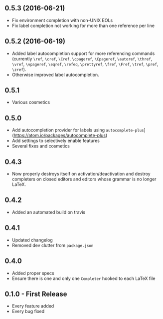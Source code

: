 ## 0.5.3 (2016-06-21)
* Fix environment completion with non-UNIX EOLs
* Fix label completion not working for more than one reference per line

## 0.5.2 (2016-06-19)
* Added label autocompletion support for more referencing commands (currently `\ref`, `\cref`, `\Cref`, `\cpageref`, `\Cpageref`, `\autoref`, `\thref`, `\vref`, `\vpageref`, `\eqref`, `\refeq`, `\prettyref`, `\fref`, `\Fref`, `\tref`, `\pref`, `\zref`).
* Otherwise improved label autocompletion.

## 0.5.1
* Various cosmetics

## 0.5.0
* Add autocompletion provider for labels using `autocomplete-plus`](https://atom.io/packages/autocomplete-plus)
* Add settings to selectively enable features
* Several fixes and cosmetics

## 0.4.3
* Now properly destroys itself on activation/deactivation and destroy completers on closed editors and editors whose grammar is no longer LaTeX.

## 0.4.2
* Added an automated build on travis

## 0.4.1
* Updated changelog
* Removed dev clutter from `package.json`

## 0.4.0
* Added proper specs
* Ensure there is one and only one `Completer` hooked to each LaTeX file

## 0.1.0 - First Release
* Every feature added
* Every bug fixed
